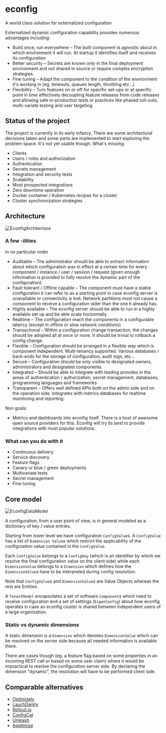 # econfig
A world class solution for externalized configuration

Externalized dynamic configuration capability provides numerous advantages including:

* Build once, run everywhere – The built component is agnostic about in which
  environment it will run. At startup it identifies itself and receives its configuration
* Better security – Secrets are known only in the final deployment environment and
  not shared in source or require complex encryption strategies.
* Fine tuning – Adapt the component to the condition of the environment it's working
  in (eg. timeouts, queues length, throttling etc...)
* Flexibility – Turn features on or off for specific set-ups or at specific point
  in time effectively decoupling feature releases from code releases and allowing
  safe in-production tests or practices like phased roll-outs, multi-variate testing
  and user targeting.

## Status of the project

The project is currently in its early infancy. There are some architectural decisions
taken and some parts are implemented to start exploring the problem space. It's not
yet usable though. What's missing:

- Clients
- Users / roles and authorization
- Authentication
- Secrets management
- Integration and security tests
- Scalability
- Most prospected integrations
- Zero downtime operation
- Docker container / Kubernetes recipes for a cluster
- Cluster synchronization strategies

## Architecture

![EconfigArchitecture](https://user-images.githubusercontent.com/807030/76566155-71864980-64ac-11ea-9ffb-d1b3b3675853.png)

### A few -ilities
In no particular order

* Auditable – The administrator should be able to extract information about
  which configuration was in effect at a certain time for every component / instance
  / user / session / request (given enough information is provided to fully resolve
  the dynamic part of the configuration).
* Fault tolerant / Offline capable – The component must have a stable configuration
  it can refer to as a starting point in case econfig server is unavailable
  or connectivity is lost. Network partitions must not cause a component to receive
  a configuration older than the one it already has.
* Highly available – The econfig server should be able to run in a highly
  available set up and be able scale horizontally
* Realtime – The configuration reach the components in a configurable latency
  (except in offline or slow network conditions)
* Transactional – Within a configuration change transaction, the changes should
  be adopted all at once or none. It should be trivial to rollback a config change.
* Flexible – Configuration should be arranged in a flexible way which is component
  independent. Multi-tenancy supported. Various databases / back-ends for the storage
  of configuration, audit logs, etc...
* Secure – Configuration should be only visible to designated owners, administrators
  and designated components.
* Integrated – Should be able to integrate with leading provides in the areas of
  authentication / authorization, secret management, databases, programming languages
  and frameworks
* Transparent – Offers well defined APIs both on the admin side and on
  the operation side. Integrates with metrics databases for realtime monitoring
  and reporting.

Non goals:
- Metrics and dashboards into econfig itself. There is a host of awesome open source
  providers for this. Econfig will try its best to provide integrations with most
  popular solutions.

### What can you do with it

* Continuous delivery
* Service discovery
* Feature flags
* Canary or blue / green deployments
* Multivariate tests
* Secret management
* Fine tuning

## Core model

![EconfigDataModel](https://user-images.githubusercontent.com/807030/76566206-8fec4500-64ac-11ea-8bca-23852a99011a.png)

A configuration, from a user point of view, is in general modeled
as a dictionary of key / value entries.

Starting from lower level we have configuration `ConfigValue`s.
A `ConfigValue` has a list of `Dimension Value`s which restrict
the applicability of the configuration value contained in
the `ConfigValue`.

Each `ConfigValue` belongs to a `ConfigKey` (which is an identifier by which we
resolve the final configuration value on the client side) while each
`DimensionValue` belongs to a `Dimension` which defines how the `DimensionValue`s
have to be interpreted during config resolution.

Note that `ConfigValue`s and `DimensionValue`s are Value Objects whereas the
rest are Entities.

A `TenantModel` encapsulates a set of software `Component`s which
need to receive configuration and a set of settings (`EigenConfig`) about how
econfig operates in case an econfig cluster is shared between
independent users of a large organization.

### Static vs dynamic dimensions

A static dimension is a `Dimension` which denotes `DimensionValue` which can be
resolved on the server side because all needed information is available there.

There are cases though (eg. a feature flag based on some properties in an incoming
REST call or based on some user claim) where it would be impractical to resolve the
configuration server side. By declaring the dimension "dynamic", the resolution will
have to be performed client side.

## Comparable alternatives

- [Optimizely](https://www.optimizely.com/)
- [LauchDarkly](https://launchdarkly.com/)
- [Rollout.io](https://rollout.io/)
- [ConfigCat](https://configcat.com/#home)
- [Unleash](https://unleash.github.io/)
- [Apptimize](https://apptimize.com/product/)
